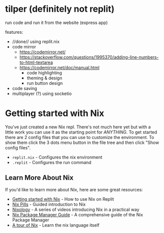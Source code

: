 # tilper (definitely not replit)
run code and run it from the website (express app)

features:
- //done// using replit.nix
- code mirror
	- https://codemirror.net/
  - https://stackoverflow.com/questions/1995370/adding-line-numbers-to-html-textarea
  - https://codemirror.net/doc/manual.html
	- code highlighting
	- theming & design
	- run button design
- code saving
- multiplayer (?) using socketio



# Getting started with Nix
You've just created a new Nix repl. There's not much here yet but with a little work you can use it as the starting point for *ANYTHING*.
To get started there are 2 config files that you can use to customize the environment. To show them click the 3 dots menu button in the file tree and then click "Show config files".
* `replit.nix` - Configures the nix environment
* `.replit` - Configures the run command

## Learn More About Nix

If you'd like to learn more about Nix, here are some great resources:

* [Getting started with Nix](https://docs.replit.com/programming-ide/getting-started-nix) - How to use Nix on Replit
* [Nix Pills](https://nixos.org/guides/nix-pills/) - Guided introduction to Nix
* [Nixology](https://www.youtube.com/playlist?list=PLRGI9KQ3_HP_OFRG6R-p4iFgMSK1t5BHs) - A series of videos introducing Nix in a practical way
* [Nix Package Manager Guide](https://nixos.org/manual/nix/stable/) - A comprehensive guide of the Nix Package Manager
* [A tour of Nix](https://nixcloud.io/tour) - Learn the nix language itself
